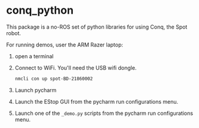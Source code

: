# conq_python

This package is a no-ROS set of python libraries for using Conq, the Spot robot.

For running demos, user the ARM Razer laptop:

1. open a terminal
2. Connect to WiFi. You'll need the USB wifi dongle.

    ```bash
    nmcli con up spot-BD-21860002 
    ```

3. Launch pycharm
4. Launch the EStop GUI from the pycharm run configurations menu.
5. Launch one of the `_demo.py` scripts from the pycharm run configurations menu.